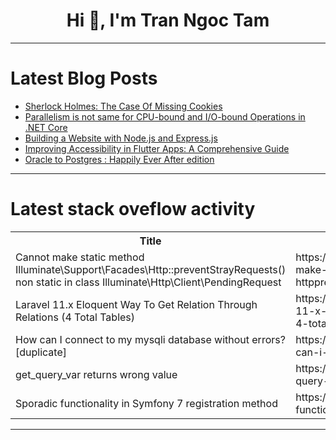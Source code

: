 <h1 align="center">Hi 👋, I'm Tran Ngoc Tam</h1>

---

# Latest Blog Posts 
<!-- BLOG-POST-LIST:START -->
- [Sherlock Holmes: The Case Of Missing Cookies](https://dev.to/programmerraja/sherlock-holmes-and-the-mystery-of-the-missing-cookies-4i38)
- [Parallelism is not same for CPU-bound and I/O-bound Operations in .NET Core](https://dev.to/dotnetfullstackdev/parallelism-is-not-same-for-cpu-bound-and-io-bound-operations-in-net-core-157f)
- [Building a Website with Node.js and Express.js](https://dev.to/ryoichihomma/building-a-website-with-nodejs-and-expressjs-3ji5)
- [Improving Accessibility in Flutter Apps: A Comprehensive Guide](https://dev.to/adepto/improving-accessibility-in-flutter-apps-a-comprehensive-guide-1jod)
- [Oracle to Postgres : Happily Ever After edition](https://dev.to/mayur555b/oracle-to-postgres-happily-ever-after-edition-5766)
<!-- BLOG-POST-LIST:END -->

---

# Latest stack oveflow activity
<table>
  <tr><th>Title</th><th>Link</th></tr>
  <!-- STACKOVERFLOW:START --><tr><td>Cannot make static method Illuminate\Support\Facades\Http::preventStrayRequests&lpar;&rpar; non static in class Illuminate\Http\Client\PendingRequest</td><td>https://stackoverflow.com/questions/79105977/cannot-make-static-method-illuminate-support-facades-httppreventstrayrequests</td></tr><tr><td>Laravel 11.x Eloquent Way To Get Relation Through Relations &lpar;4 Total Tables&rpar;</td><td>https://stackoverflow.com/questions/79105940/laravel-11-x-eloquent-way-to-get-relation-through-relations-4-total-tables</td></tr><tr><td>How can I connect to my mysqli database without errors? [duplicate]</td><td>https://stackoverflow.com/questions/79105782/how-can-i-connect-to-my-mysqli-database-without-errors</td></tr><tr><td>get_query_var returns wrong value</td><td>https://stackoverflow.com/questions/79105775/get-query-var-returns-wrong-value</td></tr><tr><td>Sporadic functionality in Symfony 7 registration method</td><td>https://stackoverflow.com/questions/79105691/sporadic-functionality-in-symfony-7-registration-method</td></tr><!-- STACKOVERFLOW:END -->
</table>

---


